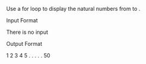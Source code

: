 Use a for loop to display the natural numbers from  to .

Input Format

There is no input

Output Format

1
2
3
4
5
.
.
.
.
.
50

